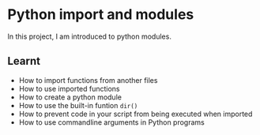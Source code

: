 # Python import and modules
In this project, I am introduced to python modules.

Learnt
---
+ How to import functions from another files
+ How to use imported functions
+ How to create a python module
+ How to use the built-in funtion `dir()`
+ How to prevent code in your script from being executed when imported
+ How to use commandline arguments in Python programs
